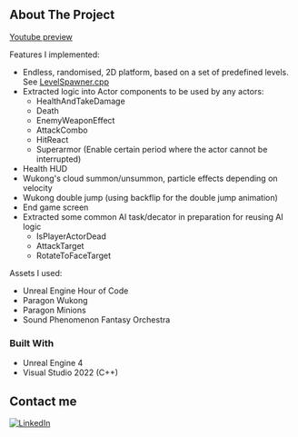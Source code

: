 <!-- ABOUT THE PROJECT -->
## About The Project
<a href="https://youtu.be/Ph1tOzIDEV8">Youtube preview</a>

Features I implemented:
* Endless, randomised, 2D platform, based on a set of predefined levels. See <a href="https://github.com/yll12/WuKongEndlessRunner/blob/master/Source/WuKongEndlessRunner/Private/LevelSpawner.cpp">LevelSpawner.cpp</a>
* Extracted logic into Actor components to be used by any actors:
  * HealthAndTakeDamage
  * Death
  * EnemyWeaponEffect
  * AttackCombo
  * HitReact
  * Superarmor (Enable certain period where the actor cannot be interrupted)
* Health HUD
* Wukong's cloud summon/unsummon, particle effects depending on velocity
* Wukong double jump (using backflip for the double jump animation)
* End game screen
* Extracted some common AI task/decator in preparation for reusing AI logic
  *  IsPlayerActorDead
  *  AttackTarget
  *  RotateToFaceTarget

Assets I used:
* Unreal Engine Hour of Code
* Paragon Wukong
* Paragon Minions
* Sound Phenomenon Fantasy Orchestra

### Built With

* Unreal Engine 4
* Visual Studio 2022 (C++)

## Contact me

[![LinkedIn][linkedin-shield]][linkedin-url]

<!-- MARKDOWN LINKS & IMAGES -->
<!-- https://www.markdownguide.org/basic-syntax/#reference-style-links -->
[contributors-shield]: https://img.shields.io/github/contributors/othneildrew/Best-README-Template.svg?style=for-the-badge
[contributors-url]: https://github.com/othneildrew/Best-README-Template/graphs/contributors
[forks-shield]: https://img.shields.io/github/forks/othneildrew/Best-README-Template.svg?style=for-the-badge
[forks-url]: https://github.com/othneildrew/Best-README-Template/network/members
[stars-shield]: https://img.shields.io/github/stars/othneildrew/Best-README-Template.svg?style=for-the-badge
[stars-url]: https://github.com/othneildrew/Best-README-Template/stargazers
[issues-shield]: https://img.shields.io/github/issues/othneildrew/Best-README-Template.svg?style=for-the-badge
[issues-url]: https://github.com/othneildrew/Best-README-Template/issues
[license-shield]: https://img.shields.io/github/license/othneildrew/Best-README-Template.svg?style=for-the-badge
[license-url]: https://github.com/othneildrew/Best-README-Template/blob/master/LICENSE.txt
[linkedin-shield]: https://img.shields.io/badge/-LinkedIn-black.svg?style=for-the-badge&logo=linkedin&colorB=555
[linkedin-url]: https://www.linkedin.com/in/yong-li-l-54178ba6
